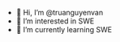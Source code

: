 - 👋 Hi, I’m @truanguyenvan
- 👀 I’m interested in SWE
- 🌱 I’m currently learning SWE

<!---
truanguyenvan/truanguyenvan is a ✨ special ✨ repository because its `README.md` (this file) appears on your GitHub profile.
You can click the Preview link to take a look at your changes.
--->
